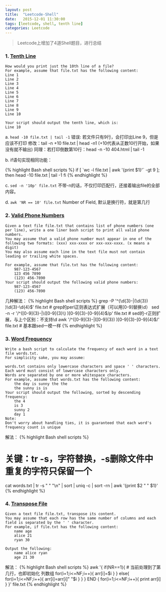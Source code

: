 ```yaml
---
layout: post
title:  "Leetcode-Shell"
date:   2015-12-01 11:30:00
tags: [leetcode, shell, tenth line]
categories: Leetcode
---
```


> Leetcode上增加了4道Shell题目，进行总结

### 1. [Tenth Line](https://leetcode.com/problems/tenth-line/)
```
How would you print just the 10th line of a file?
For example, assume that file.txt has the following content:
Line 1
Line 2
Line 3
Line 4
Line 5
Line 6
Line 7
Line 8
Line 9
Line 10

Your script should output the tenth line, which is:
Line 10
```
a. `head -10 file.txt | tail -1`
   错误: 若文件只有9行，会打印出Line 9，但是应该不打印
   修改：tail -n +10 file.txt | head -n1 (+10代表从正数10行开始，如果没有就不输出)
   同理：若打印倒数第10行：head -n -10 404.html | tail -1

b. if语句实现相同功能：

{% highlight Bash shell scripts %}
if [ \`wc -l file.txt | awk '{print $1}'\` -gt 9 ]; then
	head -10 file.txt | tail -1
fi
{% endhighlight %}

c. `sed -n '10p' file.txt`
不带-n的话，不仅打印匹配行，还接着输出file的全部内容。

d. `awk 'NR == 10' file.txt` Number of Field, 默认是换行符，就是第几行

### 2. [Valid Phone Numbers](https://leetcode.com/problems/valid-phone-numbers/)
```
Given a text file file.txt that contains list of phone numbers (one per line), write a one liner bash script to print all valid phone numbers.
You may assume that a valid phone number must appear in one of the following two formats: (xxx) xxx-xxxx or xxx-xxx-xxxx. (x means a digit)
You may also assume each line in the text file must not contain leading or trailing white spaces.

For example, assume that file.txt has the following content:
	987-123-4567
	123 456 7890
	(123) 456-7890
Your script should output the following valid phone numbers:
	987-123-4567
	(123) 456-7890
```
几种解法：
{% highlight Bash shell scripts %}
grep -P '^(\d{3}-|\(\d{3}\) )\d{3}-\d{4}$' file.txt  # grep的perl正则表达式扩展（可以用[0-9]替换\d）
sed -n -r '/^([0-9]{3}-|\([0-9]{3}\) )[0-9]{3}-[0-9]{4}$/p' file.txt  # sed的-r正则扩展，与上个区别：不支持\d
awk '/^([0-9]{3}-|\([0-9]{3}\) )[0-9]{3}-[0-9]{4}$/' file.txt  # 基本跟sed一模一样
{% endhighlight %}

### 3. [Word Frequency](https://leetcode.com/problems/word-frequency/)
```
Write a bash script to calculate the frequency of each word in a text file words.txt.
For simplicity sake, you may assume:

words.txt contains only lowercase characters and space ' ' characters.
Each word must consist of lowercase characters only.
Words are separated by one or more whitespace characters.
For example, assume that words.txt has the following content:
	the day is sunny the the
	the sunny is is
Your script should output the following, sorted by descending frequency:
	the 4
	is 3
	sunny 2
	day 1
Note:
Don't worry about handling ties, it is guaranteed that each word's frequency count is unique
```
解法：
{% highlight Bash shell scripts %}
# 关键：tr -s，字符替换，-s删除文件中重复的字符只保留一个
cat words.txt | tr -s " " "\n" | sort | uniq -c | sort -rn | awk '{print $2 " " $1}'
{% endhighlight %}

### 4. [Transpose File](https://leetcode.com/problems/transpose-file/)
```
Given a text file file.txt, transpose its content.
You may assume that each row has the same number of columns and each field is separated by the ' ' character.
For example, if file.txt has the following content:
	name age
	alice 21
	ryan 30

Output the following:
	name alice ryan
	age 21 30
```
解法：
{% highlight Bash shell scripts %}
awk '{ 
    if(NR==1){    # 当前处理到了第几行，也即初始化 列数组
        for(i=1;i<=NF;i++){
            arr[i]=$i
        }
    } 
    else{
        for(i=1;i<=NF;i++){
            arr[i]=arr[i]" "$i
        }
    } 
} 
END {
    for(i=1;i<=NF;i++){
        print arr[i]
    }
}' file.txt
{% endhighlight %}
